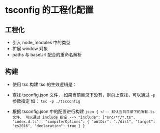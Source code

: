 # tsconfig 的工程化配置

## 工程化

- 引入 node_modules 中的类型
- 扩展 window 对象
- paths 与 baseUrl 配合的重命名解析

## 构建

- 使用 tsc 构建
tsc 的生效逻辑是：

- 查找 tsconfig.json 文件， 如果当前目录下没有，则向上查找，可以通过 `-p` 参数指定
    如： `tsc -p ./tscconfig`
- 根据 tsconfig.json 中的配置进行构建
        ```json
        {
             <!-- 默认当前目录下的所有 ts 文件， 可以通过 include 指定 -->
            "include": ["src/**/*.ts", "index.d.ts"],
            "compilerOptions": {
                "outDir": "./dist",
                "target": "es2016",
                "declaration": true
            }
        }
        ```
